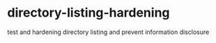 # directory-listing-hardening
test and hardening directory listing and prevent information disclosure
